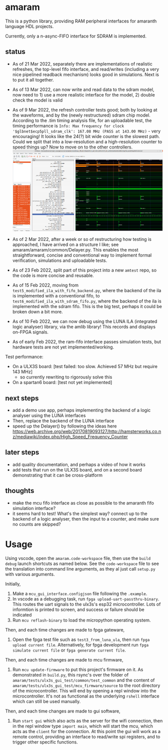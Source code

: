 # amaram

This is a python library, providing RAM peripheral interfaces for amaranth language HDL projects.

Currently, only a n-async-FIFO interface for SDRAM is implemented.

## status

- As of 21 Mar 2022, separately there are implementations of realistic refreshes, the top-level fifo interface, and read/writes (including a very nice pipelined readback mechanism) looks good in simulations. Next is to put it all together.

- As of 13 Mar 2022, can now write and read data to the sdram model, now need to 1) use a more realistic interface for the model, 2) double check the model is valid

- As of 9 Mar 2022, the refresh controller tests good; both by looking at the waveforms, and by the (newly restructured) sdram chip model. According to the .tim timing analysis file, for an uploadable test, the timing performance is `Info: Max frequency for clock '$glbnet$ecp5pll_sdram_clk': 167.08 MHz (PASS at 143.00 MHz)` - very encouraging! It looks like the 24(?) bit wide counter is the slowest path. Could we split that into a low-resolution and a high-resolution counter to speed things up? Now to move on to the other controllers.
![](doc/refresh_model_works.png)

- As of 2 Mar 2022, after a week or so of restructuring how testing is approached, I have arrived on a structure I like; see amaram/amaram/common/Delayer.py. This enables the most straightforward, concise and conventional way to implement formal verification, simulations and uploadable tests.

- As of 23 Feb 2022, split part of this project into a new `amtest` repo, so the code is more concise and reusable.

- As of 15 Feb 2022, moving from `test5_modified_ila_with_fifo_backend.py`, where the backend of the ila is implemented with a conventional fifo, to `test6_modified_ila_with_sdram_fifo.py`, where the backend of the ila is implemented with the sdram fifo. This is the big test, perhaps it could be broken down a bit more.

- As of 10 Feb 2022, we can now debug using the LUNA ILA (integrated logic analyser) library, via the amlib library! This records and displays on-FPGA signals.

- As of early Feb 2022, the ram-fifo interface passes simulation tests, but hardware tests are not yet implemented/working.


Test performance:

- On a ULX3S board: [test failed: too slow. Achieved 57 MHz but require 143 MHz]
	- so currently rewriting to rigorously solve this
- On a spartan6 board: [test not yet implemented]

## next steps
- add a demo use app, perhaps implementing the backend of a logic analyser using the LUNA interfaces
- Then, replace the backend of the LUNA interface
- speed up the Delayer() by following the ideas here https://web.archive.org/web/20170819093127/http://hamsterworks.co.nz/mediawiki/index.php/High_Speed_Frequency_Counter

## later steps
- add quality documentation, and perhaps a video of how it works
- add tests that run on the ULX3S board, and on a second board demonstrating that it can be cross-platform

## thoughts
- make the mcu fifo interface as close as possible to the amaranth fifo simulation interface?
- it seems hard to test! What's the simplest way? connect up to the backend of a logic analyser, then the input to a counter, and make sure no counts are skipped?



# Usage

Using vscode, open the `amaram.code-workspace` file, then use the `build debug` launch shortcuts as named below. See the `code-workspace` file to see the translation into command line arguments, as they al just call `setup.py` with various arguments.

Initially,

1. Make a `mcu_gui_interface.configjson` file following the `.example`.
2. In vscode as a debugging task, run `fpga upload-uart-passthru-binary`. This routes the uart signals to the ulx3s's esp32 microcontroller. Lots of informtion is printed to screen, and success or failure should be indicated
3. Run `mcu reflash-binary` to load the micropython operating system.

Then, and each time changes are made to fpga gateware,

1. Open the fpga test file such as `test3_from_luna_ula`, then run `fpga upload current file`. Alternatively, for fpga development run `fpga simulate current file` or `fpga generate current file`.

Then, and each time changes are made to mcu firmware,

1. Run `mcu update-firmware` to put this project's firmware on it. As demonstrated in `build.py`, this rsync's over the folder of `amaram/tests/ulx3s_gui_test/common/test_common` and the content of `amaram/tests/ulx3s_gui_test/mcu_firmware/source` to the root directory of the microcontroller. This will end by opening a repl window into the microcontroller. It's not as functional as the underlying `rshell` interface which can still be used manually.

Then, and each time changes are made to gui software,

1. Run `start gui` which also acts as the server for the wifi connection, then in the repl window type `import main`, which will start the mcu, which acts as the `client` for the connection. At this point the gui will work as a remote control, providing an interface to read/write spi registers, and to trigger other specific functions.

